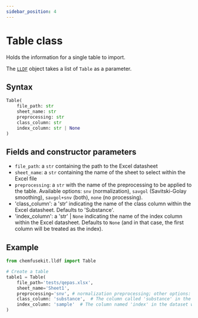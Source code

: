 ```yaml
---
sidebar_position: 4
---
```


# Table class

Holds the information for a single table to import.

The [`LLDF`](./lldf-class.md) object takes a list of `Table` as a parameter.

## Syntax

```python
Table(
    file_path: str
    sheet_name: str
    preprocessing: str
    class_column: str
    index_column: str | None
)
```

## Fields and constructor parameters

- `file_path`: a `str` containing the path to the Excel datasheet
- `sheet_name`: a `str` containing the name of the sheet to select within the Excel file
- `preprocessing`: a `str` with the name of the preprocessing to be applied to the table.
   Available options: `snv` (normalization), `savgol` (Savitski-Golay smoothing), `savgol+snv` (both), `none` (no processing).
- 'class_column': a 'str' indicating the name of the class column within the Excel datasheet. Defaults to 'Substance'.
- 'index_column': a 'str' | `None` indicating the name of the index column within the Excel datasheet. Defaults to `None` (and in that case, the first column will be treated as the index).

## Example

```python
from chemfusekit.lldf import Table

# Create a table
table1 = Table(
    file_path='tests/qepas.xlsx',
    sheet_name='Sheet1',
    preprocessing='snv', # normalization preprocessing; other options: savgol, both or none
    class_column: 'substance',  # The column called 'substance' in the datase will be treated as the class column
    index_column: 'sample'  # The column named 'index' in the dataset will be treated as the index column 
)
```